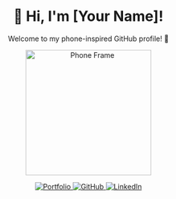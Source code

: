 <!-- Centered Title -->
<h1 align="center">📱 Hi, I'm [Your Name]!</h1>
<p align="center">Welcome to my phone-inspired GitHub profile! 🌟</p>

<!-- Phone Frame -->
<p align="center">
  <img src="https://github.com/yourusername/yourrepository/raw/main/path-to-phone-image.png" alt="Phone Frame" width="250" />
</p>

<!-- Buttons Section -->
<p align="center">
  <a href="https://yourportfolio.com">
    <img src="https://img.shields.io/badge/Portfolio-000?style=for-the-badge&logo=firefox&logoColor=white" alt="Portfolio" />
  </a>
  <a href="https://github.com/yourusername">
    <img src="https://img.shields.io/badge/GitHub-000?style=for-the-badge&logo=github&logoColor=white" alt="GitHub" />
  </a>
  <a href="https://linkedin.com/in/yourusername">
    <img src="https://img.shields.io/badge/LinkedIn-0A66C2?style=for-the-badge&logo=linkedin&logoColor=white" alt="LinkedIn" />
  </a>
</p>

